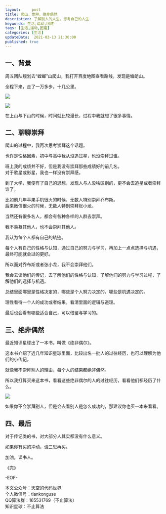 ```yaml
---   
layout:     post  
title: 爬山，崇拜，绝非偶然  
description: 了解别人的人生，思考自己的人生   
keywords: 生活,运动,团建  
tags: [生活,运动,团建]    
categories: [生活]  
updateData:  2021-03-13 21:30:00  
published: true  
---  
```



## 一、背景  


周五团队规划去“螳螂”山爬山，我打开百度地图查看路线，发现是塘朗山。  


全程下来，走了一万多步，十几公里。  


![](//res.tiankonguse.com/images/2021/03/13/001.png)

![](//res.tiankonguse.com/images/2021/03/13/002.png)



在上山与下山的时候，时间就比较漫长，过程中我就想了很多事情。  



## 二、聊聊崇拜  


爬山的过程中，我再次思考崇拜这个话题。  


也许是性格因素，初中与高中我从没追过星，也没崇拜过谁。  


班上我的成绩并不好，但是我没有崇拜那些成绩好的前几名。  
对于歌星或影星，我也一样没有崇拜感。  



到了大学，我便有了自己的思想，发现人与人没啥区别的，更不会去追星或者崇拜谁了。  


比如前几年苹果手机很火的时候，无数人特别崇拜乔布斯。  
后来微信很火的时候，无数人特别崇拜张小龙。  


当然还有很多名人，都会有各种各样的人群去崇拜。  


我不羡慕其他人，也不会崇拜其他人。  


我认为每个人都有自己的轨迹。  


每个人有自己的性格与认知，通过自己的努力与学习，再加上一点点选择与机遇，最终可能就会过的更好。  


所以面对乔布斯或者张小龙，我不会崇拜他们。  


我会去读他们的传记，去了解他们的性格与认知，了解他们的努力与学习过程，了解他们的选择与机遇。  


总结里面哪里是性格决定的，哪些是个人努力决定的，哪些是机遇决定的。  


理性看待一个人的成功或者结果，看清里面的逻辑与道理。  


最后也会看有哪些适合自己，可以借鉴与学习的。  



## 三、绝非偶然  


最近知识星球出了一本书，叫做《绝非偶尔》。  


这本书介绍了近几年知识星球里面，比较出名一批人的过往经历，也可以理解为他们的小传记。  


就像我不崇拜别人的理由，每个人的结果都绝非偶然。  



所以我打算买来这本书，看看这些绝非偶尔的人的过往经历，看看他们都经历了什么。  



![](//res.tiankonguse.com/images/2021/03/13/003.png)



如果你不会崇拜别人，但是会去看别人是怎么成功的，那建议你也买一本来看看。  



## 四、最后  


对于传记类的书，对大部分人其实都没有什么意义。  


如果你有买的冲动，请三思再买。  





加油，读书人。  


《完》  


-EOF-  



本文公众号：天空的代码世界  
个人微信号：tiankonguse  
QQ算法群：165531769（不止算法）  
知识星球：不止算法  

